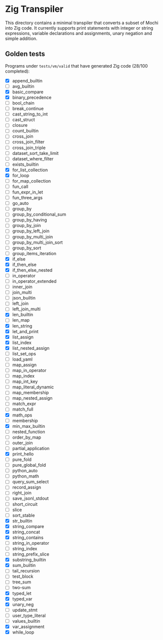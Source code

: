 # Zig Transpiler

This directory contains a minimal transpiler that converts a subset of Mochi into Zig code.
It currently supports print statements with integer or string expressions, variable declarations and assignments, unary negation and simple addition.

## Golden tests
Programs under `tests/vm/valid` that have generated Zig code (28/100 completed):
- [x] append_builtin
- [ ] avg_builtin
- [x] basic_compare
- [x] binary_precedence
- [ ] bool_chain
- [ ] break_continue
- [ ] cast_string_to_int
- [ ] cast_struct
- [ ] closure
- [ ] count_builtin
- [ ] cross_join
- [ ] cross_join_filter
- [ ] cross_join_triple
- [ ] dataset_sort_take_limit
- [ ] dataset_where_filter
- [ ] exists_builtin
- [x] for_list_collection
- [x] for_loop
- [ ] for_map_collection
- [ ] fun_call
- [ ] fun_expr_in_let
- [ ] fun_three_args
- [ ] go_auto
- [ ] group_by
- [ ] group_by_conditional_sum
- [ ] group_by_having
- [ ] group_by_join
- [ ] group_by_left_join
- [ ] group_by_multi_join
- [ ] group_by_multi_join_sort
- [ ] group_by_sort
- [ ] group_items_iteration
- [x] if_else
- [x] if_then_else
- [x] if_then_else_nested
- [ ] in_operator
- [ ] in_operator_extended
- [ ] inner_join
- [ ] join_multi
- [ ] json_builtin
- [ ] left_join
- [ ] left_join_multi
- [x] len_builtin
- [ ] len_map
- [x] len_string
- [x] let_and_print
- [x] list_assign
- [x] list_index
- [x] list_nested_assign
- [ ] list_set_ops
- [ ] load_yaml
- [ ] map_assign
- [ ] map_in_operator
- [ ] map_index
- [ ] map_int_key
- [ ] map_literal_dynamic
- [ ] map_membership
- [ ] map_nested_assign
- [ ] match_expr
- [ ] match_full
- [x] math_ops
- [ ] membership
- [x] min_max_builtin
- [ ] nested_function
- [ ] order_by_map
- [ ] outer_join
- [ ] partial_application
- [x] print_hello
- [ ] pure_fold
- [ ] pure_global_fold
- [ ] python_auto
- [ ] python_math
- [ ] query_sum_select
- [ ] record_assign
- [ ] right_join
- [ ] save_jsonl_stdout
- [ ] short_circuit
- [ ] slice
- [ ] sort_stable
- [x] str_builtin
- [x] string_compare
- [x] string_concat
- [x] string_contains
- [ ] string_in_operator
- [ ] string_index
- [ ] string_prefix_slice
- [x] substring_builtin
- [x] sum_builtin
- [ ] tail_recursion
- [ ] test_block
- [ ] tree_sum
- [ ] two-sum
- [x] typed_let
- [x] typed_var
- [x] unary_neg
- [ ] update_stmt
- [ ] user_type_literal
- [ ] values_builtin
- [x] var_assignment
- [x] while_loop
